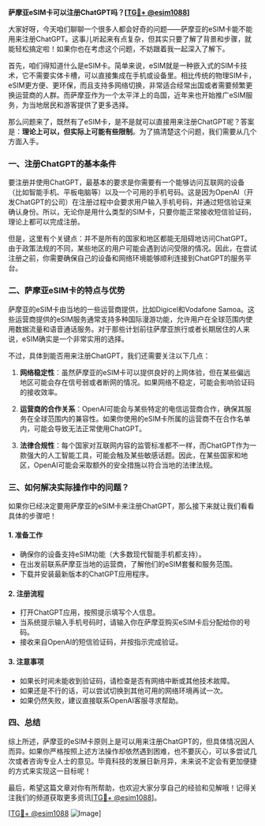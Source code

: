 **萨摩亚eSIM卡可以注册ChatGPT吗？[[TG💪+ @esim1088](https://t.me/s/esim1088)]**

大家好呀，今天咱们聊聊一个很多人都会好奇的问题——萨摩亚的eSIM卡能不能用来注册ChatGPT。这事儿听起来有点复杂，但其实只要了解了背景和步骤，就能轻松搞定啦！如果你也在考虑这个问题，不妨跟着我一起深入了解下。

首先，咱们得知道什么是eSIM卡。简单来说，eSIM就是一种嵌入式的SIM卡技术，它不需要实体卡槽，可以直接集成在手机或设备里。相比传统的物理SIM卡，eSIM更方便、更环保，而且支持多网络切换，非常适合经常出国或者需要频繁更换运营商的人群。而萨摩亚作为一个太平洋上的岛国，近年来也开始推广eSIM服务，为当地居民和游客提供了更多选择。

那么问题来了，既然有了eSIM卡，是不是就可以直接用来注册ChatGPT呢？答案是：**理论上可以，但实际上可能有些限制**。为了搞清楚这个问题，我们需要从几个方面入手。

### 一、注册ChatGPT的基本条件

要注册并使用ChatGPT，最基本的要求是你需要有一个能够访问互联网的设备（比如智能手机、平板电脑等）以及一个可用的手机号码。这是因为OpenAI（开发ChatGPT的公司）在注册过程中会要求用户输入手机号码，并通过短信验证来确认身份。所以，无论你是用什么类型的SIM卡，只要你能正常接收短信验证码，理论上都可以完成注册。

但是，这里有个关键点：并不是所有的国家和地区都能无阻碍地访问ChatGPT。由于政策法规的不同，某些地区的用户可能会遇到访问受限的情况。因此，在尝试注册之前，你需要确保自己的设备和网络环境能够顺利连接到ChatGPT的服务平台。

### 二、萨摩亚eSIM卡的特点与优势

萨摩亚的eSIM卡由当地的一些运营商提供，比如Digicel和Vodafone Samoa。这些运营商提供的eSIM服务通常支持多种国际漫游功能，允许用户在全球范围内使用数据流量和语音通话服务。对于那些计划前往萨摩亚旅行或者长期居住的人来说，eSIM确实是一个非常实用的选择。

不过，具体到能否用来注册ChatGPT，我们还需要关注以下几点：

1. **网络稳定性**：虽然萨摩亚的eSIM卡可以提供良好的上网体验，但在某些偏远地区可能会存在信号弱或者断网的情况。如果网络不稳定，可能会影响验证码的接收效率。
   
2. **运营商的合作关系**：OpenAI可能会与某些特定的电信运营商合作，确保其服务在全球范围内的兼容性。如果你使用的eSIM卡所属的运营商不在合作名单内，可能会导致无法正常使用ChatGPT。

3. **法律合规性**：每个国家对互联网内容的监管标准都不一样，而ChatGPT作为一款强大的人工智能工具，可能会触及某些敏感话题。因此，在某些国家和地区，OpenAI可能会采取额外的安全措施以符合当地的法律法规。

### 三、如何解决实际操作中的问题？

如果你已经决定要用萨摩亚的eSIM卡来注册ChatGPT，那么接下来就让我们看看具体的步骤吧！

#### 1. 准备工作
- 确保你的设备支持eSIM功能（大多数现代智能手机都支持）。
- 在出发前联系萨摩亚当地的运营商，了解他们的eSIM套餐和服务范围。
- 下载并安装最新版本的ChatGPT应用程序。

#### 2. 注册流程
- 打开ChatGPT应用，按照提示填写个人信息。
- 当系统提示输入手机号码时，请输入你在萨摩亚购买eSIM卡后分配给你的号码。
- 接收来自OpenAI的短信验证码，并按指示完成验证。

#### 3. 注意事项
- 如果长时间未能收到验证码，请检查是否有网络中断或其他技术故障。
- 如果还是不行的话，可以尝试切换到其他可用的网络环境再试一次。
- 如果仍然失败，建议直接联系OpenAI客服寻求帮助。

### 四、总结

综上所述，萨摩亚的eSIM卡原则上是可以用来注册ChatGPT的，但具体情况因人而异。如果你严格按照上述方法操作却依然遇到困难，也不要灰心，可以多尝试几次或者咨询专业人士的意见。毕竟科技的发展日新月异，未来说不定会有更加便捷的方式来实现这一目标呢！

最后，希望这篇文章对你有所帮助，也欢迎大家分享自己的经验和见解哦！记得关注我们的频道获取更多资讯[[TG💪+ @esim1088](https://t.me/s/esim1088)]。

[[TG💪+ @esim1088](https://t.me/s/esim1088) ![Image](https://i.postimg.cc/4NQfJmqS/Snipaste-2025-05-13-00-14-12.png)]